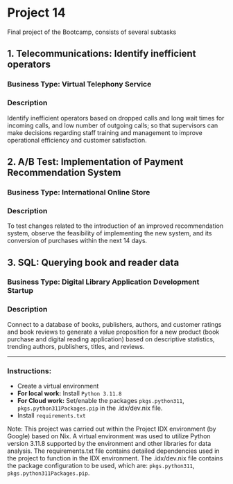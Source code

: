# Project 14
Final project of the Bootcamp, consists of several subtasks

## 1. Telecommunications: Identify inefficient operators
### Business Type: Virtual Telephony Service

### Description
Identify inefficient operators based on dropped calls and long wait times for incoming calls, and low number of outgoing calls; so that supervisors can make decisions regarding staff training and management to improve operational efficiency and customer satisfaction.


## 2. A/B Test: Implementation of Payment Recommendation System
### Business Type: International Online Store

### Description
To test changes related to the introduction of an improved recommendation system, observe the feasibility of implementing the new system, and its conversion of purchases within the next 14 days.


## 3. SQL: Querying book and reader data
### Business Type: Digital Library Application Development Startup

### Description
Connect to a database of books, publishers, authors, and customer ratings and book reviews to generate a value proposition for a new product (book purchase and digital reading application) based on descriptive statistics, trending authors, publishers, titles, and reviews.
___
### Instructions:
- Create a virtual environment
- __For local work:__ Install `Python 3.11.8`
- __For Cloud work:__ Set/enable the packages `pkgs.python311`, `pkgs.python311Packages.pip` in the .idx/dev.nix file.
- Install `requirements.txt`

Note:
This project was carried out within the Project IDX environment (by Google) based on Nix.
A virtual environment was used to utilize Python version 3.11.8 supported by the environment and other libraries for data analysis.
The requirements.txt file contains detailed dependencies used in the project to function in the IDX environment.
The .idx/dev.nix file contains the package configuration to be used, which are: `pkgs.python311`, `pkgs.python311Packages.pip`.
